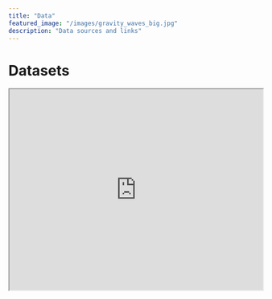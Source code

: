 ```yaml
---
title: "Data"
featured_image: "/images/gravity_waves_big.jpg"
description: "Data sources and links"
---
```


# Datasets

<!-- Use an empty line for spacing -->


<iframe src="https://docs.google.com/spreadsheets/d/e/2PACX-1vQ1LzxUNodZkK7vz1rFpUS7xN6gSGctIcWiICuOn7nPP6F_edDqUB0Hl3sGycMBLSrgobBkz4HNVt5g/pubhtml?widget=true&amp;headers=false" width="100%" height="400px"></iframe>

